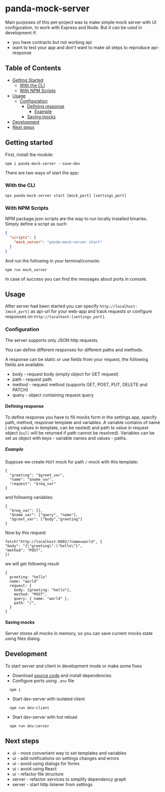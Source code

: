 # panda-mock-server
Main purposes of this pet-project was to make simple mock server with UI configuration,
to work with Express and Node. But it can be used in development if:
- you have contracts but not working api
- want to test your app and don't want to make all steps to reproduce api-response

## Table of Contents

- [Getting Started](#getting-started)
  - [With the CLI](#with-the-cli)
  - [With NPM Scripts](#with-npm-scripts)
- [Usage](#usage)
  - [Configuration](#configuration)
    - [Defining response](#defining-response)
      - [Example](#example) 
    - [Saving mocks](#saving-mocks)
- [Development](#development)
- [Next steps](#next-steps)


## Getting started

First, install the module:

```console
npm i panda-mock-server --save-dev 
```

There are two ways of start the app:

### With the CLI

```console
npx panda-mock-server start [mock_port] [settings_port]
```

### With NPM Scripts

NPM package.json scripts are the way to run locally installed binaries.
Simply define a script as such:

```json
{
  "scripts": {
    "mock_server": "panda-mock-server start"
  }
}
```

And run the following in your terminal/console:

```console
npm run mock_server
```

In case of success you can find the messages about ports in console. 

## Usage
After server had been started you can specify `http://localhost:[mock_port]` as api-url 
for your web-app and track requests or configure responses on `http://localhost:[settings_port]`.

### Configuration

The server supports only JSON http requests.

You can define different responses for different paths and methods.

A response can be static or use fields from your request, the following fields are available:
- body - request body (empty object for GET request)
- path - request path
- method - request method (supports GET, POST, PUT, DELETE and PATCH)
- query - object containing request query

#### Defining response
To define response you have to fill mocks form in the settings app, specify path, method, response template and variables.
A variable contains of name ( string values in template, can be nested) and path to value in request object (`null` will be returned if path cannot be resolved).
Variables can be set as object with keys - variable names and values - paths.
##### Example
Suppose we create `POST` mock for path `/` mock with this template:

```
{
  "greeting": "$greet_var",
  "name": "$name_var",
  "request": "$req_var"
}
```
and following variables:
```
{
  "$req_var": [],
  "$name_var": ["query", "name"],
  "$greet_var": ["body","greeting"]
}
```
Now by this request
```
fetch("http://localhost:8002/?name=world", {
"body": "{\"greeting\":\"hello\"}",
"method": "POST",
})
```
we will get following result
```
{
  greeting: "hello"
  name: "world"
  request: {
    body: {greeting: "hello"},
    method: "POST",
    query: { name: "world" },
    path: "/",
  }
}
```

#### Saving mocks
Server stores all mocks in memory, so you can save current mocks state using files dialog.


## Development
To start server and client in development mode or make some fixes
- Download [source code](https://github.com/AdorableRedPanda/panda-mock-server) and  install dependencies
- Configure ports using `.env` file
```console
  npm i
```
- Start dev-server with isolated client
```console
  npm run dev:client
```
- Start dev-server with hot reload
```console
  npm run dev:server
```

## Next steps
- ui - more convenient way to set templates and variables
- ui - add notifications on settings changes and errors
- ui - avoid using dialogs for forms
- ui - avoid using React
- ui - refactor file structure 
- server - refactor services to simplify dependency graph
- server - start http listener from settings
